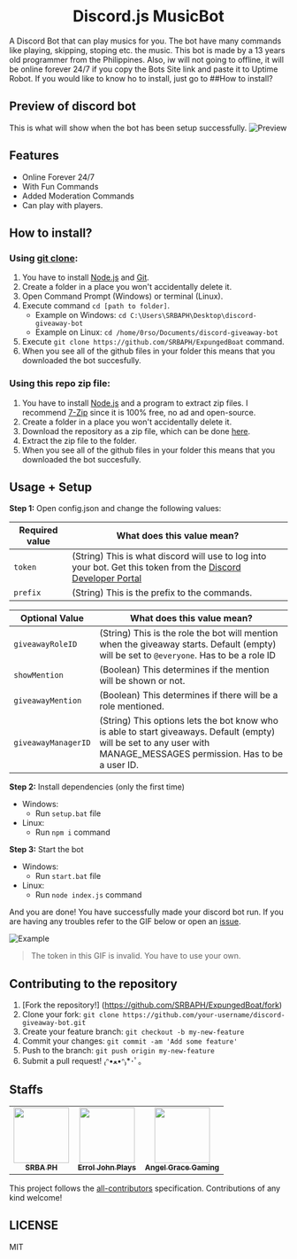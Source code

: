 <div align="center">
<h1 align="center">Discord.js MusicBot</h1> 
</div>

A Discord Bot that can play musics for you. The bot have many commands like playing, skipping, stoping etc. the music. This bot is made by a 13 years old programmer from the Philippines. Also, iw will not going to offline, it will be online forever 24/7 if you copy the Bots Site link and paste it to Uptime Robot. If you would like to know ho to install, just go to ##How to install?

## Preview of discord bot
This is what will show when the bot has been setup successfully.
![Preview](https://media.discordapp.net/attachments/945142334222401536/952029545849049178/ExpungedBoat_Preview.png?width=661&height=427)

## Features
* Online Forever 24/7
* With Fun Commands
* Added Moderation Commands
* Can play with players.

## How to install?

### Using [git clone](https://git-scm.com/docs/git-clone):
1. You have to install [Node.js](https://nodejs.org/en/download/) and [Git](https://git-scm.com/downloads).
2. Create a folder in a place you won't accidentally delete it.
3. Open Command Prompt (Windows) or terminal (Linux).
4. Execute command `cd [path to folder]`.
	- Example on Windows: `cd C:\Users\SRBAPH\Desktop\discord-giveaway-bot`
	- Example on Linux: `cd /home/0rso/Documents/discord-giveaway-bot`
6. Execute `git clone https://github.com/SRBAPH/ExpungedBoat` command.
7. When you see all of the github files in your folder this means that you downloaded the bot succesfully.

### Using this repo zip file:
1. You have to install [Node.js](https://nodejs.org/en/download/) and a program to extract zip files. I recommend [7-Zip](https://www.7-zip.org/) since it is 100% free, no ad and open-source.
2. Create a folder in a place you won't accidentally delete it.
3. Download the repository as a zip file, which can be done [here](https://github.com/0rso/discord-giveaway-bot/archive/refs/heads/master.zip).
4. Extract the zip file to the folder.
5. When you see all of the github files in your folder this means that you downloaded the bot succesfully.


## Usage + Setup

**Step 1:** Open config.json and change the following values:

| Required value | What does this value mean? |
| --- | --- |
| `token` | (String) This is what discord will use to log into your bot. Get this token from the [Discord Developer Portal](https://discord.com/developers/applications) |
| `prefix` | (String) This is the prefix to the commands. |

| Optional Value | What does this value mean? |
| --- | --- |
| `giveawayRoleID` | (String) This is the role the bot will mention when the giveaway starts. Default (empty) will be set to `@everyone`. Has to be a role ID |
| `showMention` | (Boolean) This determines if the mention will be shown or not. |
| `giveawayMention` | (Boolean) This determines if there will be a role mentioned. |
| `giveawayManagerID` | (String) This options lets the bot know who is able to start giveaways. Default (empty) will be set to any user with MANAGE_MESSAGES permission. Has to be a user ID. |

**Step 2:** Install dependencies (only the first time)
- Windows:
  - Run `setup.bat` file
- Linux:
  - Run `npm i` command

**Step 3:** Start the bot
- Windows:
  - Run `start.bat` file
- Linux:
  - Run `node index.js` command

And you are done! You have successfully made your discord bot run. If you are having any troubles refer to the GIF below or open an [issue](https://github.com/orsou/discord-giveaway-bot/issues/new).

![Example](https://user-images.githubusercontent.com/48368615/120048766-de352780-c00f-11eb-882e-b69e45e96c64.gif)
> The token in this GIF is invalid. You have to use your own.

## Contributing to the repository

1. [Fork the repository!] (https://github.com/SRBAPH/ExpungedBoat/fork)
2. Clone your fork: `git clone https://github.com/your-username/discord-giveaway-bot.git`
3. Create your feature branch: `git checkout -b my-new-feature`
4. Commit your changes: `git commit -am 'Add some feature'`
5. Push to the branch: `git push origin my-new-feature`
6. Submit a pull request! ₍ᐢ•ﻌ•ᐢ₎*･ﾟ｡

## Staffs

<table>
  <tr>
    <td align="center"><a href="https://sites.google.com/view/srbaphcommunity/home"><img src="https://avatars.githubusercontent.com/u/100334998?v=4" width="100px;" alt=""/><br /><sub><b>SRBA PH</b></sub></a><br /><a></a>
    <td align="center"><a href="https://www.youtube.com/channel/UCAN3mHhbXQKLE6H2ZYO4RPg"><img src="https://yt3.ggpht.com/ytc/AKedOLSaPOt8cbrcSMebYifDbo72-dbsGi_6MTJ2x56X=s88-c-k-c0x00ffffff-no-rj" width="100px;" alt=""/><br /><sub><b>Errol John Plays</b></sub></a><br /><a>
    <td align="center"><a href="https://www.youtube.com/channel/UCO4tTyDxa2vHB8IWf8hog0A"><img src="https://wallpapercave.com/wp/wp6133675.jpg" width="100px;" alt=""/><br /><sub><b>Angel Grace Gaming</b></sub></a><br /><a>
  </tr>
</table>


This project follows the [all-contributors](https://github.com/all-contributors/all-contributors) specification. Contributions of any kind welcome!

## LICENSE
MIT
